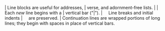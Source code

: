 | Line blocks are useful for addresses,
| verse, and 
  adornment-free lists.
| 
| Each *new* line
  begins
  with a 
| vertical bar ("\|").
|     Line breaks and initial indents
|     are preserved.
| Continuation lines are wrapped
  portions of long lines; they begin with
  spaces in place of vertical bars.
